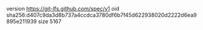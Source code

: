 version https://git-lfs.github.com/spec/v1
oid sha256:d407c9da3d8b737a4ccdca3780df6b7f45d622938020d2222d6ea9895e211939
size 5167
